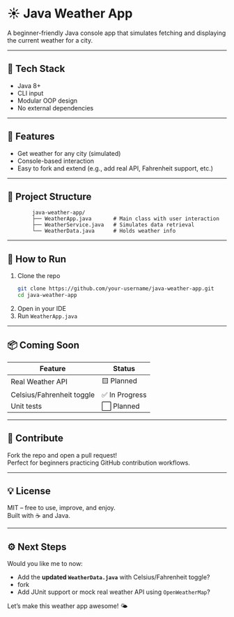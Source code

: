 # ☀️ Java Weather App

A beginner-friendly Java console app that simulates fetching and displaying the current weather for a city.

---

## 🧰 Tech Stack

- Java 8+
- CLI input
- Modular OOP design
- No external dependencies

---

## 🚀 Features

- Get weather for any city (simulated)
- Console-based interaction
- Easy to fork and extend (e.g., add real API, Fahrenheit support, etc.)

---

## 📂 Project Structure

            java-weather-app/
            ├── WeatherApp.java       # Main class with user interaction
            ├── WeatherService.java   # Simulates data retrieval
            └── WeatherData.java      # Holds weather info

---

## 🧪 How to Run

1. Clone the repo
   ```bash
   git clone https://github.com/your-username/java-weather-app.git
   cd java-weather-app
   ```
2. Open in your IDE
3. Run `WeatherApp.java`

---

## 📦 Coming Soon

| Feature                    | Status        |
|---------------------------|---------------|
| Real Weather API          | 🟨 Planned     |
| Celsius/Fahrenheit toggle | ✅ In Progress |
| Unit tests                | ⬜ Planned     |

---

## 👋 Contribute

Fork the repo and open a pull request!  
Perfect for beginners practicing GitHub contribution workflows.

---

## 💡 License

MIT – free to use, improve, and enjoy.  
Built with ☕ and Java.

---

## ⚙️ Next Steps

Would you like me to now:

- Add the **updated `WeatherData.java`** with Celsius/Fahrenheit toggle?
- fork
- Add JUnit support or mock real weather API using `OpenWeatherMap`?

Let’s make this weather app awesome! 🌤️
